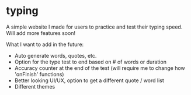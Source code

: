 # typing

A simple website I made for users to practice and test their typing speed.
Will add more features soon!




















What I want to add in the future: 
- Auto generate words, quotes, etc.
- Option for the type test to end based on # of words or duration
- Accuracy counter at the end of the test (will require me to change how 'onFinish' functions)
- Better looking UI/UX, option to get a different quote / word list
- Different themes
